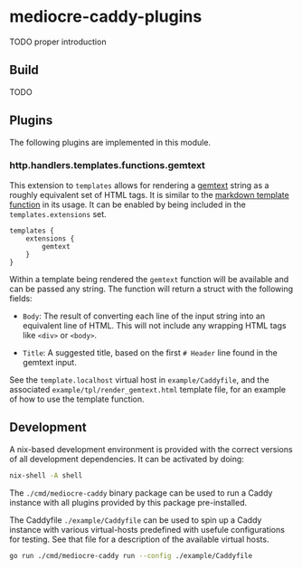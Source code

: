 # mediocre-caddy-plugins

TODO proper introduction

## Build

TODO

## Plugins

The following plugins are implemented in this module.

### http.handlers.templates.functions.gemtext

This extension to `templates` allows for rendering a [gemtext][gemtext] string
as a roughly equivalent set of HTML tags. It is similar to the [markdown template
function][mdfunc] in its usage. It can be enabled by being included in the
`templates.extensions` set.

```text
templates {
    extensions {
        gemtext
    }
}
```

Within a template being rendered the `gemtext` function will be available and
can be passed any string. The function will return a struct with the following
fields:

* `Body`: The result of converting each line of the input string into an
  equivalent line of HTML. This will not include any wrapping HTML tags like
  `<div>` or `<body>`.

* `Title`: A suggested title, based on the first `# Header` line found in the
  gemtext input.

See the `template.localhost` virtual host in `example/Caddyfile`, and the
associated `example/tpl/render_gemtext.html` template file, for an example of
how to use the template function.

[gemtext]: https://geminiprotocol.net/docs/gemtext.gmi
[mdfunc]: https://caddyserver.com/docs/modules/http.handlers.templates#markdown

## Development

A nix-based development environment is provided with the correct versions of all
development dependencies. It can be activated by doing:

```bash
nix-shell -A shell
```

The `./cmd/mediocre-caddy` binary package can be used to run a Caddy instance
with all plugins provided by this package pre-installed.

The Caddyfile `./example/Caddyfile` can be used to spin up a Caddy instance with
various virtual-hosts predefined with usefule configurations for testing. See
that file for a description of the available virtual hosts.

```bash
go run ./cmd/mediocre-caddy run --config ./example/Caddyfile
```
